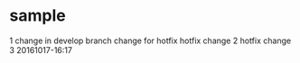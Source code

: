 # sample
1 change in develop branch
change for hotfix
hotfix change 2 
hotfix change 3
20161017-16:17